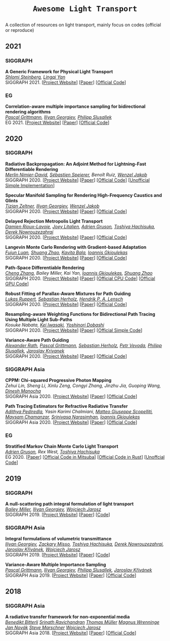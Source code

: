 # <p align=center>`Awesome Light Transport`</p>
A collection of resources on light transport, mainly focus on codes (official or reproduce)

## 2021

### SIGGRAPH

**A Generic Framework for Physical Light Transport** <br>
*[Shlomi Steinberg](https://ssteinberg.xyz/), [Lingqi Yan](https://sites.cs.ucsb.edu/~lingqi/)* <br>
SIGGRAPH 2021. [[Project Website](https://ssteinberg.xyz/2021/04/26/generic_physical_light_transport_framework/)] [[Paper](https://ssteinberg.xyz/202104_generic_physical_light_transport_framework_paper.pdf)] [[Official Code](https://ssteinberg.xyz/202104_generic_physical_light_transport_framework_mitsuba_src_code.7z)]

### EG

**Correlation-aware multiple importance sampling for bidirectional rendering algorithms** <br>
*[Pascal Grittmann](https://graphics.cg.uni-saarland.de/people/grittmann.html), [Iliyan Georgiev](http://www.iliyan.com/), [Philipp Slusallek](https://graphics.cg.uni-saarland.de/slusallek/)* <br>
EG 2021. [[Project Website](http://www.iliyan.com/publications/CorrelationAwareMIS)] [[Paper](http://www.iliyan.com/publications/CorrelationAwareMIS/CorrelationAwareMIS_EG2021.pdf)] [[Official Code](https://github.com/pgrit/MisForCorrelatedBidir)]
## 2020

### SIGGRAPH

**Radiative Backpropagation: An Adjoint Method for Lightning-Fast Differentiable Rendering** <br>
*[Merlin Nimier-David](https://rgl.epfl.ch/people/mnimierdavid), [Sébastien Speierer](https://rgl.epfl.ch/people/speierers), Benoît Ruiz, [Wenzel Jakob](https://rgl.epfl.ch/people/wjakob)*<br>
SIGGRAPH 2020. [[Project Website](https://rgl.epfl.ch/publications/NimierDavid2020Radiative)] [[Paper](https://rgl.s3.eu-central-1.amazonaws.com/media/papers/NimierDavid2020Radiative.pdf)] [[Official Code](https://rgl.s3.eu-central-1.amazonaws.com/media/papers/NimierDavid2020Radiative_1.gz)] [[Unofficial Simple Implementation](https://github.com/ThalesII/differentiable-renderer)]

**Specular Manifold Sampling for Rendering High-Frequency Caustics and Glints** <br>
*[Tizian Zeltner](https://tizianzeltner.com/), [Iliyan Georgiev](http://www.iliyan.com/), [Wenzel Jakob](http://rgl.epfl.ch/people/wjakob)* <br>
SIGGRAPH 2020. [[Project Website](http://rgl.epfl.ch/publications/Zeltner2020Specular)] [[Paper](http://rgl.s3.eu-central-1.amazonaws.com/media/papers/Zeltner2020Specular.pdf)] [[Official Code](https://github.com/tizian/specular-manifold-sampling)]

**Delayed Rejection Metropolis Light Transport** <br>
*[Damien Rioux-Lavoie](https://riouxld21.github.io/research), [Joey Litalien](https://joeylitalien.github.io/), [Adrien Gruson](https://beltegeuse.github.io/research/), [Toshiya Hachisuka](https://www.ci.i.u-tokyo.ac.jp/~hachisuka/), [Derek Nowrouzezahrai](http://www.cim.mcgill.ca/~derek/)* <br>
SIGGRAPH 2020. [[Project Website](https://joeylitalien.github.io/publications/drmlt)] [[Paper](https://joeylitalien.github.io/assets/drmlt/drmlt.pdf)] [[Official Code](https://github.com/joeylitalien/drmlt)]

**Langevin Monte Carlo Rendering with
Gradient-based Adaptation** <br>
*[Fujun Luan](https://www.cs.cornell.edu/~fujun/), [Shuang Zhao](https://shuangz.com/), [Kavita Bala](http://www.cs.cornell.edu/~kb/), [Ioannis Gkioulekas](https://www.cs.cmu.edu/~igkioule/)* <br>
SIGGRAPH 2020. [[Project Website](https://research.cs.cornell.edu/langevin-mcmc/)] [[Paper](https://research.cs.cornell.edu/langevin-mcmc/data/paper.pdf)] [[Official Code](https://github.com/luanfujun/Langevin-MCMC)]

**Path-Space Differentiable Rendering** <br>
*[Cheng Zhang](https://www.ics.uci.edu/~chengz20/), Bailey Miller, Kai Yan, [Ioannis Gkioulekas](https://www.cs.cmu.edu/~igkioule/), [Shuang Zhao](https://shuangz.com/)* <br>
SIGGRAPH 2020. [[Project Website](https://shuangz.com/projects/psdr-sg20/)] [[Paper](https://shuangz.com/projects/psdr-sg20/psdr-sg20.pdf)] [[Official CPU Code](https://shuangz.com/projects/psdr-sg20/psdr-sg20_code.zip)] [[Official GPU Code](https://github.com/uci-rendering/psdr-cuda)]

**Robust Fitting of Parallax-Aware Mixtures for Path Guiding** <br>
*[Lukas Ruppert](https://uni-tuebingen.de/fakultaeten/mathematisch-naturwissenschaftliche-fakultaet/fachbereiche/informatik/lehrstuehle/computergrafik/lehrstuhl/mitarbeiter/lukas-ruppert/), [Sebastian Herholz](https://uni-tuebingen.de/fakultaeten/mathematisch-naturwissenschaftliche-fakultaet/fachbereiche/informatik/lehrstuehle/computergrafik/lehrstuhl/mitarbeiter/ehemalige-mitarbeiter/sebastian-herholz/), [Hendrik P. A. Lensch](https://uni-tuebingen.de/fakultaeten/mathematisch-naturwissenschaftliche-fakultaet/fachbereiche/informatik/lehrstuehle/computergrafik/lehrstuhl/mitarbeiter/prof-dr-ing-hendrik-lensch/)* <br>
SIGGRAPH 2020. [[Project Website](https://uni-tuebingen.de/fakultaeten/mathematisch-naturwissenschaftliche-fakultaet/fachbereiche/informatik/lehrstuehle/computergrafik/lehrstuhl/veroeffentlichungen/publications-since-2012/robust-fitting-of-parallax-aware-mixtures-for-path-guiding/)] [[Paper](https://uni-tuebingen.de/securedl/sdl-eyJ0eXAiOiJKV1QiLCJhbGciOiJIUzI1NiJ9.eyJpYXQiOjE2MjAzMTI4NDQsImV4cCI6MTYyMDQwMjg0MiwidXNlciI6MCwiZ3JvdXBzIjpbMCwtMV0sImZpbGUiOiJmaWxlYWRtaW5cL1VuaV9UdWViaW5nZW5cL0Zha3VsdGFldGVuXC9JbmZvS29nbmlcL1dTSVwvQ29tR3JhcGhcL3B1YmxpY2F0aW9uc1wvMjAyMFwvU0lHR1JBUEhfUm9idXN0UGFyYWxsYXhHdWlkaW5nXC9yb2J1c3RfZml0dGluZ19vZl9wYXJhbGxheF9hd2FyZV9taXh0dXJlc19mb3JfcGF0aF9ndWlkaW5nLnBkZiIsInBhZ2UiOjE3NzMwM30.Vm6iCD97lx42-WWceLUchqBKznu2A1iBvXowkUE0SlU/robust_fitting_of_parallax_aware_mixtures_for_path_guiding.pdf)] [[Official Code](https://github.com/cgtuebingen/robust-vmm-guiding)]

**Resampling-aware Weighting Functions for Bidirectional Path Tracing Using Multiple Light Sub-Paths** <br>
*Kosuke Nabata, [Kei Iwasaki](http://web.wakayama-u.ac.jp/~iwasaki/), [Yoshinori Dobashi](https://ime.ist.hokudai.ac.jp/~doba/)* <br>
SIGGRAPH 2020. [[Project Website](http://web.wakayama-u.ac.jp/~iwasaki/project/risbpt/)] [[Paper](http://web.wakayama-u.ac.jp/~iwasaki/project/risbpt/tog2020.pdf)] [[Official Simple Code](https://github.com/kiwasaki/simple_ris_bpt)]

**Variance-Aware Path Guiding** <br>
*[Alexander Rath](https://graphics.cg.uni-saarland.de/people/rath.html), [Pascal Grittmann](https://graphics.cg.uni-saarland.de/people/grittmann.html), [Sebastian Herholz](https://uni-tuebingen.de/fakultaeten/mathematisch-naturwissenschaftliche-fakultaet/fachbereiche/informatik/lehrstuehle/computergrafik/lehrstuhl/mitarbeiter/sebastian-herholz/), [Petr Vevoda](https://cgg.mff.cuni.cz/~vevoda/), [Philipp Slusallek](https://graphics.cg.uni-saarland.de/people/slusallek.html), [Jaroslav Krivanek](https://cgg.mff.cuni.cz/~jaroslav/)* <br>
SIGGRAPH 2020. [[Project Website](https://graphics.cg.uni-saarland.de/publications/rath-2020-siggraph-guiding.html)] [[Paper](https://graphics.cg.uni-saarland.de/papers/rath-2020-siggraph-guiding-paper.pdf)] [[Official Code](https://github.com/iRath96/variance-aware-path-guiding)]

### SIGGRAPH Asia

**CPPM: Chi-squared Progressive Photon Mapping** <br>
*Zehui Lin, Sheng Li, Xinlu Zeng, Congyi Zhang, Jinzhu Jia, Guoping Wang, [Dinesh Manocha](https://www.cs.umd.edu/people/dmanocha)* <br>
SIGGRAPH Asia 2020. [[Project Website](https://bactlink.github.io/CPPM)] [[Paper](https://bactlink.github.io/CPPM/SIGA2020_CPPM_paper.pdf)] [[Official Code](https://github.com/bacTlink/mitsuba-CPPM)]

**Path Tracing Estimators for Refractive Radiative Transfer** <br>
*[Adithya Pediredla](https://www.ri.cmu.edu/ri-people/adithya-pediredla/), Yasin Karimi Chalmiani, [Matteo Giuseppe Scopelliti](https://users.ece.cmu.edu/~mchamanz/Members.html), [Maysam Chamanzar](https://www.ece.cmu.edu/directory/bios/chamanzar-maysam.html), [Srinivasa Narasimhan](https://www.cs.cmu.edu/~srinivas/), [Ioannis Gkioulekas](https://www.cs.cmu.edu/~igkioule/)* <br>
SIGGRAPH Asia 2020. [[Project Website](https://imaging.cs.cmu.edu/rrte/)] [[Paper](https://imaging.cs.cmu.edu/rrte/assets/Renderer_AuthorCopy.pdf)] [[Official Code](https://github.com/cmu-ci-lab/MitsubaER)]


### EG

**Stratified Markov Chain Monte Carlo Light Transport** <br>
*[Adrien Gruson](https://beltegeuse.github.io/research/), Rex West, [Toshiya Hachisuka](https://cs.uwaterloo.ca/~thachisu/)* <br>
EG 2020. [[Paper](https://cs.uwaterloo.ca/~thachisu/smcmc.pdf)] [[Official Code in Mitsuba](https://github.com/beltegeuse/smcmc)] [[Official Code in Rust](https://github.com/beltegeuse/rustlight/blob/master/src/integrators/mcmc/smcmc.rs)] [[Unoffcial Code](https://github.com/shiinamiyuki/AkariRender/blob/master/src/akari/render_smcmc.cpp)]

## 2019

### SIGGRAPH

**A null-scattering path integral formulation of light transport** <br>
*[Bailey Miller](https://www.bailey-miller.com/), [Iliyan Georgiev](http://iliyan.com/), [Wojciech Jarosz](https://www.cs.dartmouth.edu/~wjarosz/)* <br>
SIGGRAPH 2019. [[Project Website](https://cs.dartmouth.edu/~wjarosz/publications/miller19null.html)] [[Paper](https://cs.dartmouth.edu/~wjarosz/publications/miller19null.pdf)] [[Code](https://github.com/baileymiller/nullpath)]

### SIGGRAPH Asia

**Integral formulations of volumetric transmittance** <br>
*[Iliyan Georgiev](http://iliyan.com/), [Zackary Misso](http://zackmisso.com/), [Toshiya Hachisuka](https://www.ci.i.u-tokyo.ac.jp/~hachisuka/), [Derek Nowrouzezahrai](http://www.cim.mcgill.ca/~derek/), [Jaroslav Křivánek](http://cgg.mff.cuni.cz/~jaroslav/), [Wojciech Jarosz](https://www.cs.dartmouth.edu/~wjarosz/)* <br>
SIGGRAPH 2019. [[Project Website](https://cs.dartmouth.edu/~wjarosz/publications/georgiev19integral.html)] [[Paper](https://cs.dartmouth.edu/~wjarosz/publications/georgiev19integral.pdf)] [[Code](https://github.com/ZackMisso/TransmittanceEstimation)]

**Variance-Aware Multiple Importance Sampling** <br>
*[Pascal Grittmann](https://graphics.cg.uni-saarland.de/people/grittmann.html), [Iliyan Georgiev](http://iliyan.com/), [Philipp Slusallek](https://graphics.cg.uni-saarland.de/people/slusallek.html), [Jaroslav Křivánek](http://cgg.mff.cuni.cz/~jaroslav/)* <br>
SIGGRAPH Asia 2019. [[Project Website](https://cgg.mff.cuni.cz/~jaroslav/papers/2019-variance-aware-mis/index.html)] [[Paper](https://cgg.mff.cuni.cz/~jaroslav/papers/2019-variance-aware-mis/2019-grittmann-variance-aware-mis-paper.pdf)] [[Official Code](https://github.com/pgrit/var-aware-mis-pbrt)]

## 2018

### SIGGRAPH Asia

**A radiative transfer framework for non-exponential media** <br>
*[Benedikt Bitterli](http://benedikt-bitterli.me/) [Srinath Ravichandran](https://www.cs.dartmouth.edu/~sriravic/) [Thomas Müller](https://tom94.net/) [Magnus Wrenninge](http://magnuswrenninge.com/) [Jan Novák](http://drz.disneyresearch.com/~jnovak/) [Steve Marschner](http://www.cs.cornell.edu/~srm/) [Wojciech Jarosz](https://www.cs.dartmouth.edu/~wjarosz/)*<br>
SIGGRAPH Asia 2018. [[Project Website](https://cs.dartmouth.edu/~wjarosz/publications/bitterli18framework.html)] [[Paper](https://cs.dartmouth.edu/~wjarosz/publications/bitterli18framework.pdf)] [[Official Code](https://github.com/tunabrain/tungsten/commit/98b366d5ddd43eaa9ee476a12ae364bedda2f94e)]